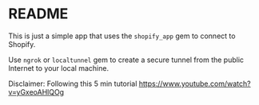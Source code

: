 # README

This is just a simple app that uses the `shopify_app` gem to connect to Shopify.

Use `ngrok` or `localtunnel` gem to create a secure tunnel from the public Internet to your local machine.

Disclaimer: Following this 5 min tutorial
https://www.youtube.com/watch?v=yGxeoAHlQOg
